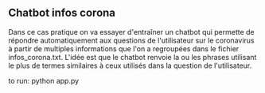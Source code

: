 ## Chatbot infos corona

Dans ce cas pratique on va essayer d'entraîner un chatbot qui permette de répondre automatiquement aux questions de l'utilisateur sur le coronavirus à partir de multiples informations que l'on a regroupées dans le fichier infos_corona.txt. L'idée est que le chatbot renvoie la ou les phrases utilisant le plus de termes similaires à ceux utilisés dans la question de l'utilisateur.

to run:
python app.py